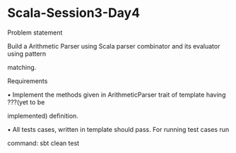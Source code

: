 # Scala-Session3-Day4
Problem statement

Build a Arithmetic Parser using Scala parser combinator and its evaluator using pattern

matching.

Requirements

• Implement the methods given in ArithmeticParser trait of template having ???(yet to be

implemented) definition.

• All tests cases, written in template should pass. For running test cases run

command: sbt clean test
